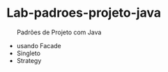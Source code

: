 # Lab-padroes-projeto-java
<ul>
  
Padrões de Projeto com Java
<li>usando Facade</li>
<li>Singleto</li>
<li>Strategy</li> 
  
<ul/>
